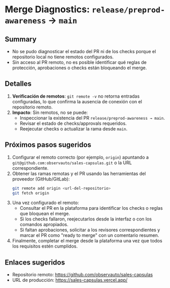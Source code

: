 # Merge Diagnostics: `release/preprod-awareness` → `main`

## Summary
- No se pudo diagnosticar el estado del PR ni de los checks porque el repositorio local no tiene remotos configurados.
- Sin acceso al PR remoto, no es posible identificar qué reglas de protección, aprobaciones o checks están bloqueando el merge.

## Detalles
1. **Verificación de remotos**: `git remote -v` no retorna entradas configuradas, lo que confirma la ausencia de conexión con el repositorio remoto.
2. **Impacto**: Sin remotos, no se puede:
   - Inspeccionar la existencia del PR `release/preprod-awareness → main`.
   - Revisar el estado de checks/approvals requeridos.
   - Reejecutar checks o actualizar la rama desde `main`.

## Próximos pasos sugeridos
1. Configurar el remoto correcto (por ejemplo, `origin`) apuntando a `git@github.com:observauto/sales-capsulas.git` o la URL correspondiente.
2. Obtener las ramas remotas y el PR usando las herramientas del proveedor (GitHub/GitLab):
   ```bash
   git remote add origin <url-del-repositorio>
   git fetch origin
   ```
3. Una vez configurado el remoto:
   - Consultar el PR en la plataforma para identificar los checks o reglas que bloquean el merge.
   - Si los checks fallaron, reejecutarlos desde la interfaz o con los comandos apropiados.
   - Si faltan aprobaciones, solicitar a los revisores correspondientes y marcar el PR como "ready to merge" con un comentario resumen.
4. Finalmente, completar el merge desde la plataforma una vez que todos los requisitos estén cumplidos.

## Enlaces sugeridos
- Repositorio remoto: <https://github.com/observauto/sales-capsulas>
- URL de producción: <https://sales-capsulas.vercel.app/>
